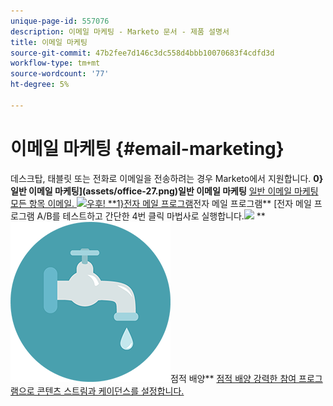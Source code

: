 ```yaml
---
unique-page-id: 557076
description: 이메일 마케팅 - Marketo 문서 - 제품 설명서
title: 이메일 마케팅
source-git-commit: 47b2fee7d146c3dc558d4bbb10070683f4cdfd3d
workflow-type: tm+mt
source-wordcount: '77'
ht-degree: 5%

---
```



# 이메일 마케팅 {#email-marketing}

데스크탑, 태블릿 또는 전화로 이메일을 전송하려는 경우 Marketo에서 지원합니다.
**0}일반 이메일 마케팅](assets/office-27.png)일반 이메일 마케팅** [일반 이메일 마케팅 모든 항목 이메일. ![ 우후!](https://docs.marketo.com/display/DOCS/General)     **1}전자 메일 프로그램](assets/chat-messages-10.png)전자 메일 프로그램** [전자 메일 프로그램 A/B를 테스트하고 간단한 4번 클릭 마법사로 실행합니다.![](https://docs.marketo.com/display/DOCS/Email+Programs)     ** ![점적 배양](assets/ecology-14.png)점적 배양** [점적 배양 강력한 참여 프로그램으로 콘텐츠 스트림과 케이던스를 설정합니다.](https://docs.marketo.com/display/DOCS/Drip+Nurturing)